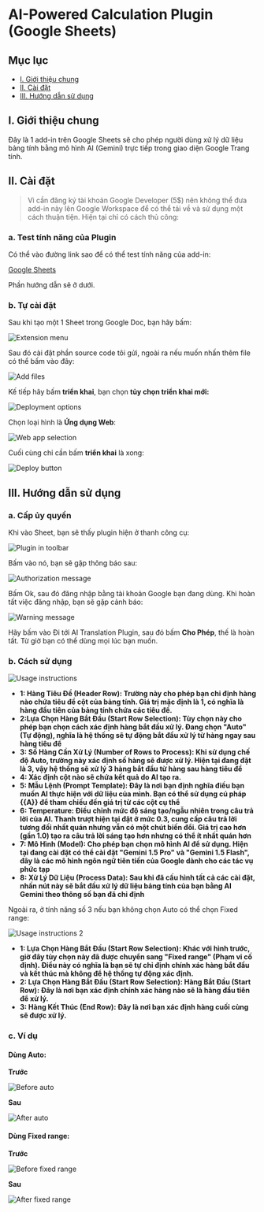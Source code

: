 # AI-Powered Calculation Plugin (Google Sheets)

## Mục lục
- [I. Giới thiệu chung](#i-giới-thiệu-chung)
- [II. Cài đặt](#ii-cài-đặt)
- [III. Hướng dẫn sử dụng](#iii-hướng-dẫn-sử-dụng)

## I. Giới thiệu chung

Đây là 1 add-in trên Google Sheets sẽ cho phép người dùng xử lý dữ liệu bảng tính bằng mô hình AI (Gemini) trực tiếp trong giao diện Google Trang tính.

## II. Cài đặt

> Vì cần đăng ký tài khoản Google Developer (5$) nên không thể đưa add-in này lên Google Workspace để có thể tải về và sử dụng một cách thuận tiện. Hiện tại chỉ có cách thủ công:

### a. Test tính năng của Plugin

Có thể vào đường link sao để có thể test tính năng của add-in:

[Google Sheets](https://docs.google.com/spreadsheets/d/1OQBjOCZEZ-EAeHSiHLpXlE5puu37XR22lyFTejeVOes/edit?usp=sharing)

Phần hướng dẫn sẽ ở dưới.

### b. Tự cài đặt

Sau khi tạo một 1 Sheet trong Google Doc, bạn hãy bấm:

![Extension menu](https://drive.google.com/uc?export=view&id=1KScNITy-6KlMQ2m3XfotIU1L2TvFIQFy)

Sau đó cài đặt phần source code tôi gửi, ngoài ra nếu muốn nhấn thêm file có thể bấm vào đây:

![Add files](https://drive.google.com/uc?export=view&id=1vE0W6s8rT6BKg6cNI_z-1veSMGsEA_oh)

Kế tiếp hãy bấm **triển khai**, bạn chọn **tủy chọn triển khai mới:**

![Deployment options](https://drive.google.com/uc?export=view&id=1ilmTBcdCEQ8oaFDF3FQz-nwbAE0AiKBE)

Chọn loại hình là **Ứng dụng Web**:

![Web app selection](https://drive.google.com/uc?export=view&id=1YxVU9oUQCND0sQy0_PWiJySQ9477lqwN)

Cuối cùng chỉ cần bấm **triển khai** là xong:

![Deploy button](https://drive.google.com/uc?export=view&id=1pTe1iZ5YhVuVapN4Eaw9mWIPVxhVju3F)

## III. Hướng dẫn sử dụng

### a. Cấp ủy quyền

Khi vào Sheet, bạn sẽ thấy plugin hiện ở thanh công cụ:

![Plugin in toolbar](https://drive.google.com/uc?export=view&id=1Pj40bZq_ifR0V9IMexF-vVumRDIatDpE)

Bấm vào nó, bạn sẽ gặp thông báo sau:

![Authorization message](https://drive.google.com/uc?export=view&id=17PCGBBCu9nbw_Y8TP_t8YD3yVARszo75)

Bấm Ok, sau đó đăng nhập bằng tài khoản Google bạn đang dùng. Khi hoàn tất việc đăng nhập, bạn sẽ gặp cảnh báo:

![Warning message](https://drive.google.com/uc?export=view&id=1O-odiYe43ps4Do9Q9jraseARqKJUcj5d)

Hãy bấm vào Đi tới AI Translation Plugin, sau đó bấm **Cho Phép**, thế là hoàn tất. Từ giờ bạn có thể dùng mọi lúc bạn muốn.

### b. Cách sử dụng

![Usage instructions](https://drive.google.com/uc?export=view&id=1eFSS6hRXUMDfMYlH8qYjERcrFn1Sroh0)

- **1: Hàng Tiêu Đề (Header Row): Trường này cho phép bạn chỉ định hàng nào chứa tiêu đề cột của bảng tính. Giá trị mặc định là 1, có nghĩa là hàng đầu tiên của bảng tính chứa các tiêu đề.**
- **2:Lựa Chọn Hàng Bắt Đầu (Start Row Selection): Tùy chọn này cho phép bạn chọn cách xác định hàng bắt đầu xử lý. Đang chọn "Auto" (Tự động), nghĩa là hệ thống sẽ tự động bắt đầu xử lý từ hàng ngay sau hàng tiêu đề**
- **3: Số Hàng Cần Xử Lý (Number of Rows to Process): Khi sử dụng chế độ Auto, trường này xác định số hàng sẽ được xử lý. Hiện tại đang đặt là 3, vậy hệ thống sẽ xử lý 3 hàng bắt đầu từ hàng sau hàng tiêu đề**
- **4: Xác định cột nào sẽ chứa kết quả do AI tạo ra.**
- **5: Mẫu Lệnh (Prompt Template): Đây là nơi bạn định nghĩa điều bạn muốn AI thực hiện với dữ liệu của mình. Bạn có thể sử dụng cú pháp {{A}} để tham chiếu đến giá trị từ các cột cụ thể**
- **6: Temperature: Điều chỉnh mức độ sáng tạo/ngẫu nhiên trong câu trả lời của AI. Thanh trượt hiện tại đặt ở mức 0.3, cung cấp câu trả lời tương đối nhất quán nhưng vẫn có một chút biến đổi. Giá trị cao hơn (gần 1.0) tạo ra câu trả lời sáng tạo hơn nhưng có thể ít nhất quán hơn**
- **7: Mô Hình (Model): Cho phép bạn chọn mô hình AI để sử dụng. Hiện tại đang cài đặt có thể cài đặt "Gemini 1.5 Pro" và "Gemini 1.5 Flash", đây là các mô hình ngôn ngữ tiên tiến của Google dành cho các tác vụ phức tạp**
- **8: Xử Lý Dữ Liệu (Process Data): Sau khi đã cấu hình tất cả các cài đặt, nhấn nút này sẽ bắt đầu xử lý dữ liệu bảng tính của bạn bằng AI Gemini theo thông số bạn đã chỉ định**

Ngoài ra, ở tính năng số 3 nếu bạn không chọn Auto có thể chọn Fixed range:

![Usage instructions 2](https://drive.google.com/uc?export=view&id=1K5IRXs-LvP8a7fa3ksVZtBqau6jaya1G)

- **1: Lựa Chọn Hàng Bắt Đầu (Start Row Selection): Khác với hình trước, giờ đây tùy chọn này đã được chuyển sang "Fixed range" (Phạm vi cố định). Điều này có nghĩa là bạn sẽ tự chỉ định chính xác hàng bắt đầu và kết thúc mà không để hệ thống tự động xác định.**
- **2: Lựa Chọn Hàng Bắt Đầu (Start Row Selection): Hàng Bắt Đầu (Start Row): Đây là nơi bạn xác định chính xác hàng nào sẽ là hàng đầu tiên để xử lý.**
- **3: Hàng Kết Thúc (End Row): Đây là nơi bạn xác định hàng cuối cùng sẽ được xử lý.**


### c. Ví dụ

#### Dùng Auto:

**Trước**

![Before auto](https://drive.google.com/uc?export=view&id=1yAUuo8bS2aeWjwL9ApzuZlB9gFIzm11K)

**Sau**

![After auto](https://drive.google.com/uc?export=view&id=1iBvr23AZNJU16w3uT1X4xZE2j84P6gnp)

#### Dùng Fixed range:

**Trước**

![Before fixed range](https://drive.google.com/uc?export=view&id=1TPrssZwYOMWd8co6HZBdb4ba__oRJAdc)

**Sau**

![After fixed range](https://drive.google.com/uc?export=view&id=1_knHpPlXwbe7MECh4QlYV0GIKDas2z19)


